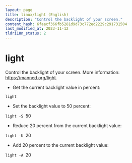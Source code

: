 ```yaml
---
layout: page
title: linux/light (English)
description: "Control the backlight of your screen."
content_hash: 6faacf366fb5281d9d73c772ed2229c291731504
last_modified_at: 2023-11-12
tldri18n_status: 2
---
```

# light

Control the backlight of your screen.
More information: <https://manned.org/light>.

- Get the current backlight value in percent:

`light`

- Set the backlight value to 50 percent:

`light -S `<span class="tldr-var badge badge-pill bg-dark-lm bg-white-dm text-white-lm text-dark-dm font-weight-bold">50</span>

- Reduce 20 percent from the current backlight value:

`light -U `<span class="tldr-var badge badge-pill bg-dark-lm bg-white-dm text-white-lm text-dark-dm font-weight-bold">20</span>

- Add 20 percent to the current backlight value:

`light -A `<span class="tldr-var badge badge-pill bg-dark-lm bg-white-dm text-white-lm text-dark-dm font-weight-bold">20</span>
